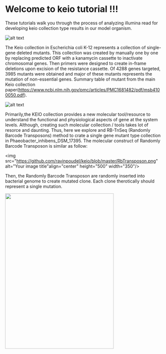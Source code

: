 # Welcome to keio tutorial !!!
These tutorials walk you through the process of analyzing illumina read for developing keio collection type results in our model organism. 

![alt text](https://github.com/ravinpoudel/keio/blob/master/keio.png)


The Keio collection in  Escherichia coli K-12 represents  a collection of single-gene deleted mutants. This collection was created by manually one by one by replacing predicted ORF with a kanamycin cassette to inactivate chromosomal genes. Then primers were designed to create in-frame deletions upon excision of the resistance cassette. Of 4288 genes targeted, 3985 mutants were obtained and major of these mutants represents the mutation of non-essential genes. Summary table of mutant from the main Keio collection paper(https://www.ncbi.nlm.nih.gov/pmc/articles/PMC1681482/pdf/msb4100050.pdf).

![alt text](https://github.com/ravinpoudel/keio/blob/master/KEIO_mutant_summary.png)

Primarily,the KEIO collection provides a new molecular tool/resource to understand the functional and physiological aspects of gene at the system levels. 
Although, creating such molecular collection / tools takes lot of resorce and daunting. Thus, here we explore and RB-TnSeq (Randomly Barcode Transposons) method to crate a single gene mutant type collection in Phaeobacter_inhibens_DSM_17395. The molecular construct of Randomly Barcode Transposon is similar as follow:

<img src="https://github.com/ravinpoudel/keio/blob/master/RbTransposon.png" alt="Your image title"align="center" height="500" width="350"/>
 

Then, the Randomly Barcode Transposon are randomly inserted into bacterial genome to create mutated clone. Each clone therotically should represent a single mutation. 
 

<img src="https://github.com/ravinpoudel/keio/blob/master/RB_Clone.png" align="center" height="500" width="350" />


